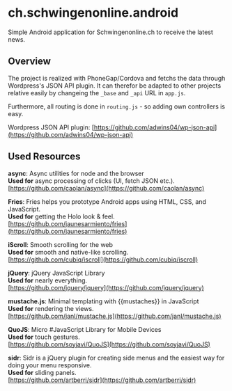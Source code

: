 # ch.schwingenonline.android

Simple Android application for Schwingenonline.ch to receive the latest news.

## Overview

The project is realized with PhoneGap/Cordova and fetchs the data through Wordpress's JSON API plugin. It can therefor be adapted to other projects relative easily by changeing the `_base` and `_api` URL in `app.js`.

Furthermore, all routing is done in `routing.js` - so adding own controllers is easy.

Wordpress JSON API plugin: [https://github.com/adwins04/wp-json-api](https://github.com/adwins04/wp-json-api)

## Used Resources

**async**: Async utilities for node and the browser    
**Used for** async processing of clicks (UI, fetch JSON etc.).    
[https://github.com/caolan/async](https://github.com/caolan/async)

**Fries**: Fries helps you prototype Android apps using HTML, CSS, and JavaScript.    
**Used for** getting the Holo look & feel.    
[https://github.com/jaunesarmiento/fries](https://github.com/jaunesarmiento/fries)

**iScroll**: Smooth scrolling for the web    
**Used for** smooth and native-like scrolling.    
[https://github.com/cubiq/iscroll](https://github.com/cubiq/iscroll)

**jQuery**: jQuery JavaScript Library    
**Used for** nearly everything.    
[https://github.com/jquery/jquery](https://github.com/jquery/jquery)

**mustache.js**: Minimal templating with {{mustaches}} in JavaScript    
**Used for** rendering the views.    
[https://github.com/janl/mustache.js](https://github.com/janl/mustache.js)

**QuoJS**: Micro #JavaScript Library for Mobile Devices    
**Used for** touch gestures.    
[https://github.com/soyjavi/QuoJS](https://github.com/soyjavi/QuoJS)

**sidr**: Sidr is a jQuery plugin for creating side menus and the easiest way for doing your menu responsive.    
**Used for** sliding panels.    
[https://github.com/artberri/sidr](https://github.com/artberri/sidr)
